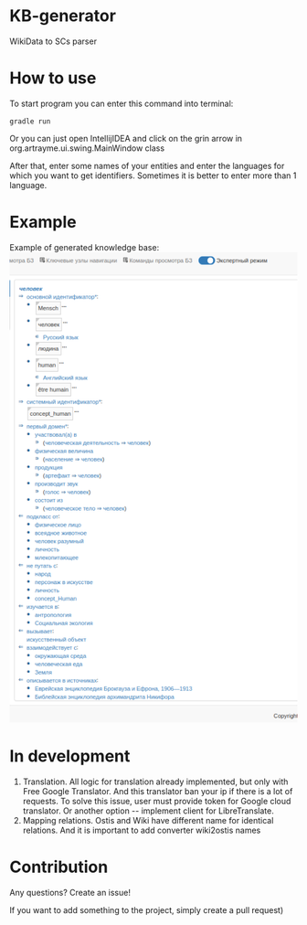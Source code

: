 # KB-generator
WikiData to SCs parser

# How to use

To start program you can enter this command into terminal:
```shell
gradle run
```

Or you can just open IntellijIDEA and click on the grin arrow in org.artrayme.ui.swing.MainWindow class

After that, enter some names of your entities and enter the languages for which you want to get identifiers. Sometimes it is better to enter more than 1 language.

# Example
Example of generated knowledge base:
![base example](img.png)

# In development 

1) Translation. All logic for translation already implemented, but only with Free Google Translator. And this translator ban your ip if there is a lot of requests. To solve this issue, user must provide token for Google cloud translator. Or another option -- implement client for LibreTranslate. 
2) Mapping relations. Ostis and Wiki have different name for identical relations. And it is important to add converter wiki2ostis names

# Contribution
Any questions? Create an issue! 

If you want to add something to the project, simply create a pull request)
